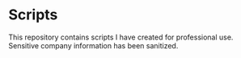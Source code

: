 # Scripts
This repository contains scripts I have created for professional use. Sensitive company information has been sanitized.
